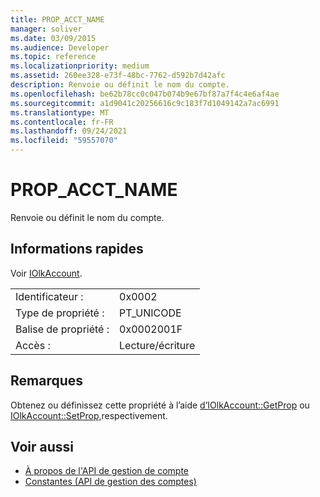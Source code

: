 ```yaml
---
title: PROP_ACCT_NAME
manager: soliver
ms.date: 03/09/2015
ms.audience: Developer
ms.topic: reference
ms.localizationpriority: medium
ms.assetid: 260ee328-e73f-48bc-7762-d592b7d42afc
description: Renvoie ou définit le nom du compte.
ms.openlocfilehash: be62b78cc0c047b074b9e67bf87a7f4c4e6af4ae
ms.sourcegitcommit: a1d9041c20256616c9c183f7d1049142a7ac6991
ms.translationtype: MT
ms.contentlocale: fr-FR
ms.lasthandoff: 09/24/2021
ms.locfileid: "59557070"
---
```

# <a name="prop_acct_name"></a>PROP_ACCT_NAME

Renvoie ou définit le nom du compte.
  
## <a name="quick-info"></a>Informations rapides

Voir [IOlkAccount](iolkaccount.md).
  
|||
|:-----|:-----|
|Identificateur :  <br/> |0x0002  <br/> |
|Type de propriété :  <br/> |PT_UNICODE  <br/> |
|Balise de propriété :  <br/> |0x0002001F  <br/> |
|Accès :  <br/> |Lecture/écriture  <br/> |
   
## <a name="remarks"></a>Remarques

Obtenez ou définissez cette propriété à l’aide [d’IOlkAccount::GetProp](iolkaccount-getprop.md) ou [IOlkAccount::SetProp,](iolkaccount-setprop.md)respectivement.
  
## <a name="see-also"></a>Voir aussi

- [À propos de l'API de gestion de compte](about-the-account-management-api.md) 
- [Constantes (API de gestion des comptes)](constants-account-management-api.md)

